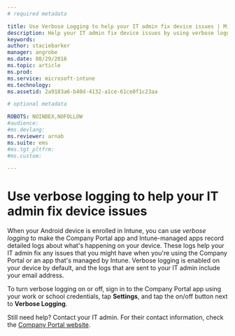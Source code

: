 ```yaml
---
# required metadata

title: Use Verbose Logging to help your IT admin fix device issues | Microsoft Intune
description: Help your IT admin fix device issues by using verbose logging
keywords:
author: staciebarker
manager: angrobe
ms.date: 08/29/2016
ms.topic: article
ms.prod:
ms.service: microsoft-intune
ms.technology:
ms.assetid: 2a9183a6-b40d-4132-a1ce-61ce0f1c23aa

# optional metadata

ROBOTS: NOINDEX,NOFOLLOW
#audience:
#ms.devlang:
ms.reviewer: arnab
ms.suite: ems
#ms.tgt_pltfrm:
#ms.custom:

---
```



# Use verbose logging to help your IT admin fix device issues

When your Android device is enrolled in Intune, you can use *verbose logging* to make the Company Portal app and Intune-managed apps record detailed logs about what's happening on your device. These logs help your IT admin fix any issues that you might have when you're using the Company Portal or an app that's managed by Intune. Verbose logging is enabled on your device  by default, and the  logs that are sent to your IT admin include your email address.

To turn verbose logging on or off, sign in to the Company Portal app using your work or school credentials, tap **Settings**, and tap the on/off button next to **Verbose Logging**.

Still need help? Contact your IT admin. For their contact information, check the [Company Portal website](http://portal.manage.microsoft.com).
